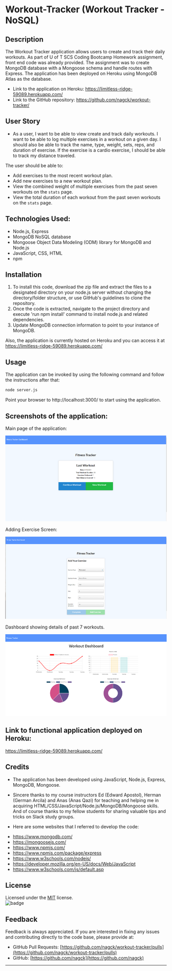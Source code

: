 # Workout-Tracker (Workout Tracker - NoSQL)
## Description
The Workout Tracker application allows users to create and track their daily workouts.
As part of U of T SCS Coding Bootcamp Homework assignment, front end code was already provided. The assignment was to create MongoDB database with a Mongoose schema and handle routes with Express. The application has been deployed on Heroku using MongoDB Atlas as the database.
- Link to the application on Heroku: https://limitless-ridge-59089.herokuapp.com/
- Link to the GitHub repository: https://github.com/nagck/workout-tracker/

## User Story
* As a user, I want to be able to view create and track daily workouts. I want to be able to log multiple exercises in a workout on a given day. I should also be able to track the name, type, weight, sets, reps, and duration of exercise. If the exercise is a cardio exercise, I should be able to track my distance traveled.

The user should be able to:
  * Add exercises to the most recent workout plan.
  * Add new exercises to a new workout plan.
  * View the combined weight of multiple exercises from the past seven workouts on the `stats` page.
  * View the total duration of each workout from the past seven workouts on the `stats` page.

## Technologies Used: 
* Node.js, Express
* MongoDB NoSQL database
* Mongoose Object Data Modeling (ODM) library for MongoDB and Node.js
* JavaScript, CSS, HTML
* npm 

## Installation

1. To install this code, download the zip file and extract the files to a designated directory on your node.js server without changing the directory/folder structure, or use GitHub's guidelines to clone the repository. 
2. Once the code is extracted, navigate to the project directory and execute 'run npm install' command to install node.js and related dependencies.
3. Update MongoDB connection information to point to your instance of MongoDB.

Also, the application is currently hosted on Heroku and you can access it at 
https://limitless-ridge-59089.herokuapp.com/

## Usage 
The application can be invoked by using the following command and follow the instructions after that:

```bash
node server.js
```
Point your browser to http://localhost:3000/ to start using the application.  
## Screenshots of the application:
Main page of the application:

![image](assets/img/workout-tracker01.png)

Adding Exercise Screen:

![image](assets/img/workout-tracker02.png)

Dashboard showing details of past 7 workouts.

![image](assets/img/workout-tracker03.png)


## Link to functional application deployed on Heroku:

https://limitless-ridge-59089.herokuapp.com/

## Credits

- The application has been developed using JavaScript, Node.js, Express, MongoDB, Mongoose. 

- Sincere thanks to my course instructors Ed (Edward Apostol), Herman (German Arcila) and Anas (Anas Qazi) for teaching and helping me in acquiring HTML/CSS/JavaScript/Node.js/MongoDB/Mongoose skills. And of course thanks to my fellow students for sharing valuable tips and tricks on Slack study groups.

- Here are some websites that I referred to develop the code:
* https://www.mongodb.com/
* https://mongoosejs.com/
* https://www.npmjs.com/
* https://www.npmjs.com/package/express
* https://www.w3schools.com/nodejs/
* https://developer.mozilla.org/en-US/docs/Web/JavaScript
* https://www.w3schools.com/js/default.asp

## License
Licensed under the [MIT](https://choosealicense.com/licenses/mit/) license.<br>
![badge](https://img.shields.io/badge/license-mit-brightgreen)<br />
## Feedback
Feedback is always appreciated. If you are interested in fixing any issues and contributing directly to the code base, please provide at:
- GitHub Pull Requests: [https://github.com/nagck/workout-tracker/pulls](https://github.com/nagck/workout-tracker/pulls)
- GitHub: [https://github.com/nagck](https://github.com/nagck)

---